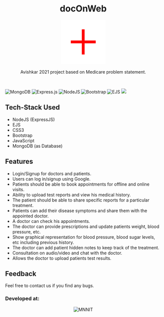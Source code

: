 <h1 align="center">docOnWeb</h1>
<p align="center">
<img alt="Logo" width="142px" src="public/photos/favicon2.png"/>
</p>
<p align="center"> Avishkar 2021 project based on Medicare problem statement. </p>

<br>

![MongoDB](https://img.shields.io/badge/MongoDB-%234ea94b.svg?style=for-the-badge&logo=mongodb&logoColor=white)
![Express.js](https://img.shields.io/badge/express.js-%23404d59.svg?style=for-the-badge&logo=express&logoColor=%2361DAFB)
![NodeJS](https://img.shields.io/badge/node.js-6DA55F?style=for-the-badge&logo=node.js&logoColor=white)
![Bootstrap](https://img.shields.io/badge/bootstrap-%23563D7C.svg?style=for-the-badge&logo=bootstrap&logoColor=white)
![EJS](https://img.shields.io/badge/-EJS-green)
![](https://visitor-badge.laobi.icu/badge?page_id=shashank088.docOnWeb)

## Tech-Stack Used
* NodeJS (ExpressJS)
* EJS
* CSS3
* Bootstrap
* JavaScript
* MongoDB (as Database)

## Features
* Login/Signup for doctors and patients.
* Users can log in/signup using Google.
* Patients should be able to book appointments for offline and online visits.
* Ability to upload test reports and view his medical history.
* The patient should be able to share specific reports for a particular treatment.
* Patients can add their disease symptoms and share them with the appointed doctor.
* A doctor can check his appointments.
* The doctor can provide prescriptions and update patients weight, blood pressure, etc.
* Show graphical representation for blood pressure, blood sugar levels, etc including previous history.
* The doctor can add patient hidden notes to keep track of the treatment.
* Consultation on audio/video and chat with the doctor.
* Allows the doctor to upload patients test results.


## Feedback
Feel free to contact us if you find any bugs.

### Developed at:
<p align="center">
<img alt="MNNIT" width="112px" src="http://www.mnnit.ac.in/institutelogo/MNNIT%20(logo)png.png" />
</p>



